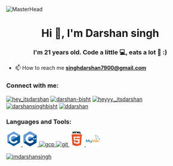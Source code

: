![MasterHead]("https://raw.githubusercontent.com/PolarBearGG/PolarBearGG/master/web-developer.gif")

     




<h1 align="center">Hi 👋, I'm Darshan singh</h1>
<h3 align="center">I'm 21 years old. Code a little 💻, eats a lot 🍕 :)</h3>





- 📫 How to reach me **singhdarshan7900@gmail.com**

<h3 align="left">Connect with me:</h3>
<p align="left">
<a href="https://twitter.com/hey_itsdarshan" target="blank"><img align="center" src="https://raw.githubusercontent.com/rahuldkjain/github-profile-readme-generator/master/src/images/icons/Social/twitter.svg" alt="hey_itsdarshan" height="30" width="40" /></a>
<a href="https://linkedin.com/in/darshan-bisht" target="blank"><img align="center" src="https://raw.githubusercontent.com/rahuldkjain/github-profile-readme-generator/master/src/images/icons/Social/linked-in-alt.svg" alt="darshan-bisht" height="30" width="40" /></a>
<a href="https://instagram.com/heyyy._itsdarshan" target="blank"><img align="center" src="https://raw.githubusercontent.com/rahuldkjain/github-profile-readme-generator/master/src/images/icons/Social/instagram.svg" alt="heyyy._itsdarshan" height="30" width="40" /></a>
<a href="https://codeforces.com/profile/darshansinghbisht" target="blank"><img align="center" src="https://raw.githubusercontent.com/rahuldkjain/github-profile-readme-generator/master/src/images/icons/Social/codeforces.svg" alt="darshansinghbisht" height="30" width="40" /></a>
<a href="https://www.leetcode.com/ddarshan" target="blank"><img align="center" src="https://raw.githubusercontent.com/rahuldkjain/github-profile-readme-generator/master/src/images/icons/Social/leet-code.svg" alt="ddarshan" height="30" width="40" /></a>
</p>

<h3 align="left">Languages and Tools:</h3>
<p align="left"> <a href="https://www.cprogramming.com/" target="_blank" rel="noreferrer"> <img src="https://raw.githubusercontent.com/devicons/devicon/master/icons/c/c-original.svg" alt="c" width="40" height="40"/> </a> <a href="https://www.w3schools.com/cpp/" target="_blank" rel="noreferrer"> <img src="https://raw.githubusercontent.com/devicons/devicon/master/icons/cplusplus/cplusplus-original.svg" alt="cplusplus" width="40" height="40"/> </a> <a href="https://cloud.google.com" target="_blank" rel="noreferrer"> <img src="https://www.vectorlogo.zone/logos/google_cloud/google_cloud-icon.svg" alt="gcp" width="40" height="40"/> </a> <a href="https://git-scm.com/" target="_blank" rel="noreferrer"> <img src="https://www.vectorlogo.zone/logos/git-scm/git-scm-icon.svg" alt="git" width="40" height="40"/> </a> <a href="https://www.w3.org/html/" target="_blank" rel="noreferrer"> <img src="https://raw.githubusercontent.com/devicons/devicon/master/icons/html5/html5-original-wordmark.svg" alt="html5" width="40" height="40"/> </a> <a href="https://www.mysql.com/" target="_blank" rel="noreferrer"> <img src="https://raw.githubusercontent.com/devicons/devicon/master/icons/mysql/mysql-original-wordmark.svg" alt="mysql" width="40" height="40"/> </a> <a href="https://www.oracle.com/" target="_blank" rel="noreferrer"> 


<p><img align="center" src="https://github-readme-streak-stats.herokuapp.com/?user=imdarshansingh&" alt="imdarshansingh" /></p>


